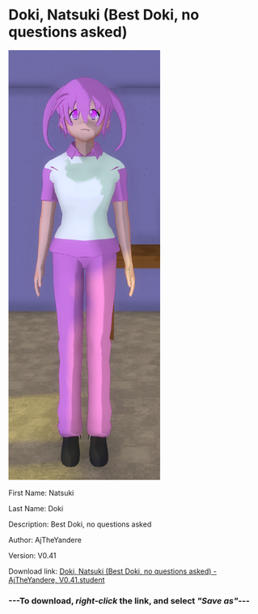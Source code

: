 # Doki, Natsuki (Best Doki, no questions asked)

<img src = "https://raw.githubusercontent.com/Arbiter1223/Daigaku-Gurashi-Custom-Students/master/Students/Files/Doki%2C%20Natsuki%20(Best%20Doki%2C%20no%20questions%20asked).png">

First Name: Natsuki

Last Name: Doki

Description: Best Doki, no questions asked

Author: AjTheYandere

Version: V0.41

Download link: <a href="https://raw.githubusercontent.com/Arbiter1223/Daigaku-Gurashi-Custom-Students/master/Students/Files/Doki%2C%20Natsuki%20(Best%20Doki%2C%20no%20questions%20asked)%20-%20AjTheYandere%2C%20V0.41.student">Doki, Natsuki (Best Doki, no questions asked) - AjTheYandere, V0.41.student</a>

### ---**To download, _right-click_ the link, and select _"Save as"_**---
